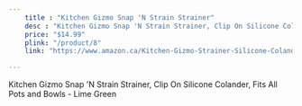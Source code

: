 ```yaml
---
    title : "Kitchen Gizmo Snap 'N Strain Strainer"
    desc : "Kitchen Gizmo Snap 'N Strain Strainer, Clip On Silicone Colander, Fits All Pots and Bowls - Lime Green" image: "/images/item8.jpg"
    price: "$14.99"
    plink: "/product/8"
    link: "https://www.amazon.ca/Kitchen-Gizmo-Strainer-Silicone-Colander/dp/B018W9JII0/ref=sr_1_16?gclid=Cj0KCQjwr4eYBhDrARIsANPywCiZk3UKPM6p3wy3o0QGdMRNIZjc-IZhscUmgLlB6iFkoLaRyRiFW8gaArFiEALw_wcB&hvadid=596079514466&hvdev=c&hvlocphy=9001314&hvnetw=g&hvqmt=e&hvrand=14636581063635512960&hvtargid=kwd-301827503455&hydadcr=21260_13355336&keywords=cool%2Bcooking%2Bgadgets&qid=1661196548&sr=8-16&th=1"

---
```


Kitchen Gizmo Snap 'N Strain Strainer, Clip On Silicone Colander, Fits All Pots and Bowls - Lime Green